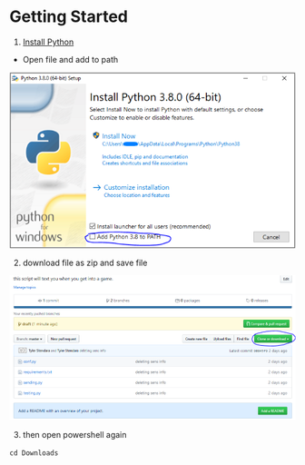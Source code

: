 # Getting Started

1. [Install Python](https://www.python.org/downloads/) 

 - Open file and add to path

![GitHub Logo](/instructions/installpython.png)



2. download file as zip and save file

![GitHub Logo](/instructions/Capture1.png)

3. then open powershell again


```cd Downloads```